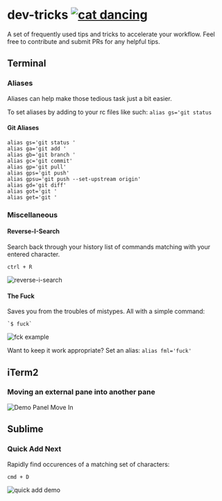 # dev-tricks [![cat dancing](http://orig06.deviantart.net/3978/f/2009/295/a/4/dancin_cat_by_xxxruno_murochoxxx.gif)](http://xxxruno-murochoxxx.deviantart.com/gallery/)
A set of frequently used tips and tricks to accelerate your workflow. Feel free to contribute and submit PRs for any helpful tips.

## Terminal
### Aliases
Aliases can help make those tedious task just a bit easier.

To set aliases by adding to your rc files like such: `alias gs='git status`

#### Git Aliases
    alias gs='git status '
    alias ga='git add '
    alias gb='git branch '
    alias gc='git commit'
    alias gp='git pull'
    alias gps='git push'
    alias gpsu='git push --set-upstream origin'
    alias gd='git diff'
    alias got='git '
    alias get='git '

### Miscellaneous 
#### Reverse-I-Search
Search back through your history list of commands matching with your entered character.

    ctrl + R
![reverse-i-search](http://g.recordit.co/Et4oAhjoYl.gif)

#### The Fuck
Saves you from the troubles of mistypes. All with a simple command: 

    `$ fuck`
![fck example](http://g.recordit.co/m1Ebdn4jOn.gif)

Want to keep it work appropriate? Set an alias: `alias fml='fuck'`

## iTerm2
### Moving an external pane into another pane
![Demo Panel Move In](http://g.recordit.co/K1RGqlpGZX.gif)

## Sublime
### Quick Add Next
Rapidly find occurences of a matching set of characters:
    
    cmd + D
    
![quick add demo](http://g.recordit.co/y4ElMIkG3R.gif)
